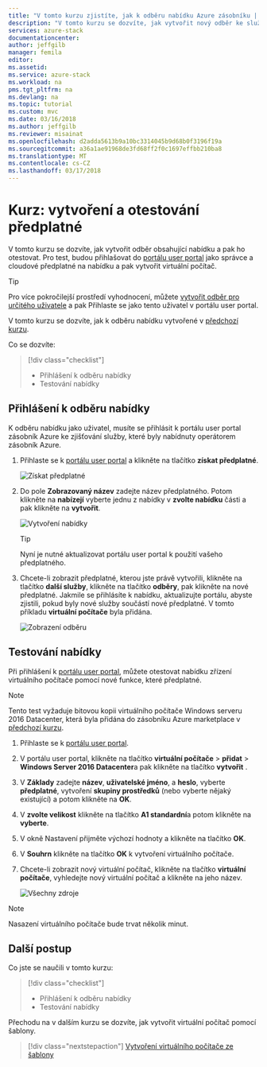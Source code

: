 ```yaml
---
title: "V tomto kurzu zjistíte, jak k odběru nabídku Azure zásobníku | Microsoft Docs"
description: "V tomto kurzu se dozvíte, jak vytvořit nový odběr ke službám Azure zásobníku a otestovat nabídku vytvořením testovacího virtuálního počítače."
services: azure-stack
documentationcenter: 
author: jeffgilb
manager: femila
editor: 
ms.assetid: 
ms.service: azure-stack
ms.workload: na
pms.tgt_pltfrm: na
ms.devlang: na
ms.topic: tutorial
ms.custom: mvc
ms.date: 03/16/2018
ms.author: jeffgilb
ms.reviewer: misainat
ms.openlocfilehash: d2adda5613b9a10bc3314045b9d68b0f3196f19a
ms.sourcegitcommit: a36a1ae91968de3fd68ff2f0c1697effbb210ba8
ms.translationtype: MT
ms.contentlocale: cs-CZ
ms.lasthandoff: 03/17/2018
---
```

# <a name="tutorial-create-and-test-a-subscription"></a>Kurz: vytvoření a otestování předplatné
V tomto kurzu se dozvíte, jak vytvořit odběr obsahující nabídku a pak ho otestovat. Pro test, budou přihlašovat do [portálu user portal](https://portal.local.azurestack.external) jako správce a cloudové předplatné na nabídku a pak vytvořit virtuální počítač.

> [!TIP]
> Pro více pokročilejší prostředí vyhodnocení, můžete [vytvořit odběr pro určitého uživatele](https://docs.microsoft.com/azure/azure-stack/azure-stack-subscribe-plan-provision-vm#create-a-subscription-as-a-cloud-operator) a pak Přihlaste se jako tento uživatel v portálu user portal. 

V tomto kurzu se dozvíte, jak k odběru nabídku vytvořené v [předchozí kurzu](asdk-offer-services.md).

Co se dozvíte:

> [!div class="checklist"]
> * Přihlášení k odběru nabídky 
> * Testování nabídky

## <a name="subscribe-to-an-offer"></a>Přihlášení k odběru nabídky
K odběru nabídku jako uživatel, musíte se přihlásit k portálu user portal zásobník Azure ke zjišťování služby, které byly nabídnuty operátorem zásobník Azure.

1. Přihlaste se k [portálu user portal](https://portal.local.azurestack.external) a klikněte na tlačítko **získat předplatné**.

   ![Získat předplatné](media/asdk-subscribe-services/get-subscription.png)

2. Do pole **Zobrazovaný název** zadejte název předplatného. Potom klikněte na **nabízejí** vyberte jednu z nabídky v **zvolte nabídku** části a pak klikněte na **vytvořit**.

   ![Vytvoření nabídky](media/asdk-subscribe-services/create-subscription.png)

   > [!TIP]
   > Nyní je nutné aktualizovat portálu user portal k použití vašeho předplatného.

3. Chcete-li zobrazit předplatné, kterou jste právě vytvořili, klikněte na tlačítko **další služby**, klikněte na tlačítko **odběry**, pak klikněte na nové předplatné. Jakmile se přihlásíte k nabídku, aktualizujte portálu, abyste zjistili, pokud byly nové služby součástí nové předplatné. V tomto příkladu **virtuální počítače** byla přidána.

   ![Zobrazení odběru](media/asdk-subscribe-services/view-subscription.png)


## <a name="test-the-offer"></a>Testování nabídky
Při přihlášení k [portálu user portal](https://portal.local.azurestack.external), můžete otestovat nabídku zřízení virtuálního počítače pomocí nové funkce, které předplatné. 

> [!NOTE]
> Tento test vyžaduje bitovou kopii virtuálního počítače Windows serveru 2016 Datacenter, která byla přidána do zásobníku Azure marketplace v [předchozí kurzu](asdk-marketplace-item.md). 

1. Přihlaste se k [portálu user portal](https://portal.local.azurestack.external).

2. V portálu user portal, klikněte na tlačítko **virtuální počítače** > **přidat** > **Windows Server 2016 Datacenter**a pak klikněte na tlačítko **vytvořit** .

3. V **Základy** zadejte **název**, **uživatelské jméno**, a **heslo**, vyberte **předplatné**, vytvoření **skupiny prostředků** (nebo vyberte nějaký existující) a potom klikněte na **OK**.

4. V **zvolte velikost** klikněte na tlačítko **A1 standardní**a potom klikněte na **vyberte**.  

5. V okně Nastavení přijměte výchozí hodnoty a klikněte na tlačítko **OK**.

6. V **Souhrn** klikněte na tlačítko **OK** k vytvoření virtuálního počítače.  

7. Chcete-li zobrazit nový virtuální počítač, klikněte na tlačítko **virtuální počítače**, vyhledejte nový virtuální počítač a klikněte na jeho název.

    ![Všechny zdroje](media/asdk-subscribe-services/view-vm.png)

> [!NOTE]
> Nasazení virtuálního počítače bude trvat několik minut.


## <a name="next-steps"></a>Další postup

Co jste se naučili v tomto kurzu:

> [!div class="checklist"]
> * Přihlášení k odběru nabídky 
> * Testování nabídky

Přechodu na v dalším kurzu se dozvíte, jak vytvořit virtuální počítač pomocí šablony.

> [!div class="nextstepaction"]
> [Vytvoření virtuálního počítače ze šablony](asdk-create-vm-template.md)